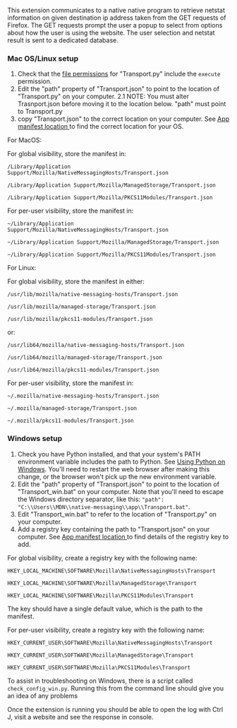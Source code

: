 This extension communicates to a native native program to retrieve netstat information on given destination ip address taken from the GET requests of Firefox.
The GET requests prompt the user a popup to select from options about how the user is using the website. 
The user selection and netstat result is sent to a dedicated database.

### Mac OS/Linux setup ###

1. Check that the [file permissions](https://en.wikipedia.org/wiki/File_system_permissions) for "Transport.py" include the `execute` permission.
2. Edit the "path" property of "Transport.json" to point to the location of "Transport.py" on your computer.
2.1 NOTE: You must alter Trasnport.json before moving it to the location below. "path" must point to Transport.py 
3. copy "Transport.json" to the correct location on your computer. See [App manifest location ](https://developer.mozilla.org/en-US/Add-ons/WebExtensions/Native_manifests#Manifest_location) to find the correct location for your OS.

For MacOS:

For global visibility, store the manifest in:

    /Library/Application Support/Mozilla/NativeMessagingHosts/Transport.json

    /Library/Application Support/Mozilla/ManagedStorage/Transport.json

    /Library/Application Support/Mozilla/PKCS11Modules/Transport.json

For per-user visibility, store the manifest in:

    ~/Library/Application Support/Mozilla/NativeMessagingHosts/Transport.json

    ~/Library/Application Support/Mozilla/ManagedStorage/Transport.json

    ~/Library/Application Support/Mozilla/PKCS11Modules/Transport.json


For Linux:

For global visibility, store the manifest in either:

    /usr/lib/mozilla/native-messaging-hosts/Transport.json

    /usr/lib/mozilla/managed-storage/Transport.json

    /usr/lib/mozilla/pkcs11-modules/Transport.json

or:

    /usr/lib64/mozilla/native-messaging-hosts/Transport.json

    /usr/lib64/mozilla/managed-storage/Transport.json

    /usr/lib64/mozilla/pkcs11-modules/Transport.json

For per-user visibility, store the manifest in:

    ~/.mozilla/native-messaging-hosts/Transport.json

    ~/.mozilla/managed-storage/Transport.json

    ~/.mozilla/pkcs11-modules/Transport.json

### Windows setup ###

1. Check you have Python installed, and that your system's PATH environment variable includes the path to Python.  See [Using Python on Windows](https://docs.python.org/2/using/windows.html). You'll need to restart the web browser after making this change, or the browser won't pick up the new environment variable.
2. Edit the "path" property of "Transport.json" to point to the location of "Transport_win.bat" on your computer. Note that you'll need to escape the Windows directory separator, like this: `"path": "C:\\Users\\MDN\\native-messaging\\app\\Transport.bat"`.
3. Edit "Transport_win.bat" to refer to the location of "Transport.py" on your computer.
4. Add a registry key containing the path to "Transport.json" on your computer. See [App manifest location ](https://developer.mozilla.org/en-US/Add-ons/WebExtensions/Native_manifests#Manifest_location) to find details of the registry key to add.

For global visibility, create a registry key with the following name:

    HKEY_LOCAL_MACHINE\SOFTWARE\Mozilla\NativeMessagingHosts\Transport

    HKEY_LOCAL_MACHINE\SOFTWARE\Mozilla\ManagedStorage\Transport

    HKEY_LOCAL_MACHINE\SOFTWARE\Mozilla\PKCS11Modules\Transport

The key should have a single default value, which is the path to the manifest.

For per-user visibility, create a registry key with the following name:

    HKEY_CURRENT_USER\SOFTWARE\Mozilla\NativeMessagingHosts\Transport

    HKEY_CURRENT_USER\SOFTWARE\Mozilla\ManagedStorage\Transport

    HKEY_CURRENT_USER\SOFTWARE\Mozilla\PKCS11Modules\Transport

To assist in troubleshooting on Windows, there is a script called `check_config_win.py`. Running this from the command line should give you an idea of any problems

Once the extension is running you should be able to open the log with Ctrl J, visit a website and see the response in console. 
